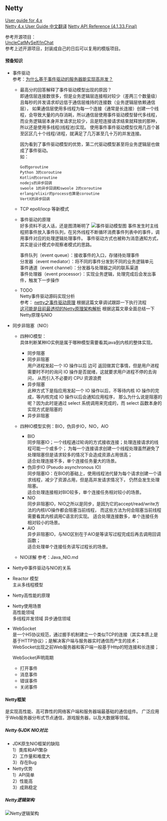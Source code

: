 ## Netty
[User guide for 4.x](https://github.com/kwseeker/netty.git)  
[Netty 4.x User Guide 中文翻译](https://waylau.gitbooks.io/netty-4-user-guide/)
[Netty API Reference (4.1.33.Final)](https://netty.io/4.1/api/index.html)

参考开源项目：  
[UncleCatMySelf/InChat](https://github.com/UncleCatMySelf/InChat)  
参考上述开源项目，封装成自己的日后可以复用的模版项目。

#### 预备知识
+ 事件驱动  
    参考：[为什么基于事件驱动的服务器能实现高并发？](https://www.zhihu.com/question/64727674)  
    
    - 最高分的回答解释了事件驱动模型出现的原因？  
        即通信层连接数很多，但是业务逻辑层连接相对较少（差两三个数量级）且每秒的并发请求却远低于通信层维持的连接数（业务逻辑层依赖通信层），
        如果通信层使用多线程为每一个连接（通常是长连接）创建一个线程，会导致大量的内存消耗，所以通信层使用事件驱动模型替代多线程，
        而业务逻辑层本身并发请求比较少，且是短连接请求结束就释放的那种，所以还是使用多线程(线程池)实现。
        使用事件事件驱动模型仅用几百个甚至区区几十个线程/进程，就满足了几万甚至几十万的并发连接。
    
        因为看到了事件驱动模型的优势，第二代驱动模型甚至将业务逻辑层也做成了事件驱动。  
        如：
        ```aidl
        Go的goroutine
        Python 3的coroutine
        Kotlin的coroutine
        nodejs的异步回调
        swoole 1的异步回调和swoole 2的coroutine
        erlang/elixir的process也算是coroutine
        VertX的异步回调
        ```
    
    - TCP epoll/iocp 等新模式

    - 事件驱动的原理  
        好多资料不说人话，还是图清晰明了
        ![事件驱动模型图](https://upload-images.jianshu.io/upload_images/11222983-71d582050fe05761.png?imageMogr2/auto-orient/)
        事件发生时主线程把事件放入事件队列，在另外线程不断循环消费事件列表中的事件，调用事件对应的处理逻辑处理事件。
        事件驱动方式也被称为消息通知方式，其实是设计模式中观察者模式的思路。    
        
        事件队列（event queue）：接收事件的入口，存储待处理事件  
        分发器（event mediator）：将不同的事件分发到不同的业务逻辑单元    
        事件通道（event channel）：分发器与处理器之间的联系渠道  
        事件处理器（event processor）：实现业务逻辑，处理完成后会发出事件，触发下一步操作  
    
    - TODO  
        Netty事件驱动源码实现分析  
        参考：
        [netty之事件驱动原理](https://blog.csdn.net/qq_26562641/article/details/50392308) 根据这篇文章调试跟踪一下执行流程  
        [这可能是目前最透彻的Netty原理架构解析](http://developer.51cto.com/art/201811/586203.htm) 根据这篇文章全面总结一下Netty原理与NIO  
        
+ 同步非阻塞（NIO） 
    - 四种IO模型：  
        具体判断某种IO实例是属于哪种模型需要看其java到内核的整体实现。  
        
        * 同步阻塞
        * 同步非阻塞   
            用户进程发起一个 IO 操作以后 边可 返回做其它事情，但是用户进程需要时不时的询问 IO 操作是否就绪，这就要求用户进程不停的去询问，
            从而引入不必要的 CPU 资源浪费
        * 异步阻塞  
            此种方式下是指应用发起一个 IO 操作以后，不等待内核 IO 操作的完成，等内核完成 IO 操作以后会通知应用程序，
            那么为什么说是阻塞的呢？因为此时是通过 select 系统调用来完成的，而 select 函数本身的实现方式是阻塞的
        * 异步非阻塞
        
    - 四种IO模型实例：BIO，伪异步IO，NIO，AIO  
        * BIO  
            同步阻塞IO；一个线程通过轮询的方式接收连接；处理连接请求的线程可能一个或多个； 
            为每一个连接请求创建一个线程处理虽然避免了处理阻塞但是请求较多的情况下会造成资源占用很高；  
            适合处理连接不多，单个连接任务量大的场景。 
        * 伪异步IO (Pseudo asynchronous IO)  
            同步阻塞IO：在BIO的基础上，使用线程池代替为每个请求创建一个请求线程，减少了资源占用，但是高并发请求情况下，
            仍然会发生处理阻塞。  
            适合处理连接相对BIO较多，单个连接任务相对较小的场景。
        * NIO  
            同步非阻塞IO，NIO之所以是同步，是因为它的accept/read/write方法的内核I/O操作都会阻塞当前线程，
            而这些方法为何会阻塞当前线程需要看其内核调用C语言的实现。 
            适合处理连接数多，单个连接任务相对较小的场景。
        * AIO  
            异步非阻塞IO，与NIO区别在于AIO是等读写过程完成后再去调用回调函数；  
            适合处理单个连接任务读写过程长的场景。  
            
    - NIO详解
        参考：Java_NIO.md
    
+ Netty中事件驱动与NIO的关系  

+ Reactor 模型  
    主从多线程模型

+ Netty高性能的原理  

+ Netty使用场景  
    高性能领域  
    多线程并发领域 
    异步通信领域  
    
+ WebSocket  
    是一个H5协议规范，通过握手机制建立一个类似TCP的连接（其实本质上是基于HTTP协议）；是解决客户端与服务器实时通信而产生的技术；
    WebSocket出现之前Web服务器和客户端一般基于Http的短连接和长连接；
    
    WebSocket声明周期  
    - 打开事件
    - 消息事件
    - 错误事件
    - 关闭事件
    
    
#### Netty框架  

是实现高性能、高可靠性的网络客户端和服务器端最基础的通信组件。
广泛应用于Web服务器分布式节点通信，游戏服务器，以及大数据等领域。

##### Netty与JDK NIO对比  
+ JDK原生NIO框架的缺陷   
    1）类库和API繁杂  
    2）工作量和难度大  
    3）存在Bug  
+ Netty优势  
    1）API简单  
    2）性能高  
    3）成熟稳定   

##### Netty逻辑架构

![Netty逻辑架构](https://upload-images.jianshu.io/upload_images/1500839-be1dab77a918ff38.jpg?imageMogr2/auto-orient/)

